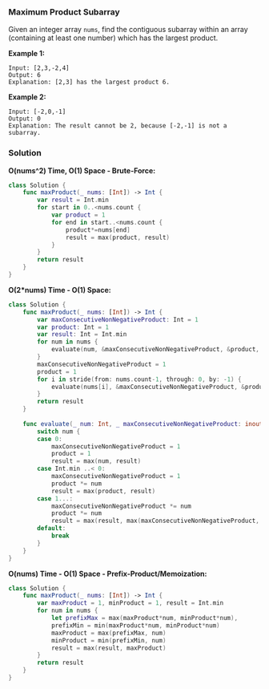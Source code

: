 
### Maximum Product Subarray

Given an integer array `nums`, find the contiguous subarray within an array (containing at least one number) which has the largest product.

__Example 1:__
```
Input: [2,3,-2,4]
Output: 6
Explanation: [2,3] has the largest product 6.
```
__Example 2:__
```
Input: [-2,0,-1]
Output: 0
Explanation: The result cannot be 2, because [-2,-1] is not a subarray.
```

### Solution
__O(nums^2) Time, O(1) Space - Brute-Force:__
```Swift
class Solution {
    func maxProduct(_ nums: [Int]) -> Int {
        var result = Int.min
        for start in 0..<nums.count {
            var product = 1
            for end in start..<nums.count {
                product*=nums[end]
                result = max(product, result)
            }
        }
        return result
    }
}
```
__O(2*nums) Time - O(1) Space:__
```Swift
class Solution {
    func maxProduct(_ nums: [Int]) -> Int {
        var maxConsecutiveNonNegativeProduct: Int = 1
        var product: Int = 1
        var result: Int = Int.min
        for num in nums {
            evaluate(num, &maxConsecutiveNonNegativeProduct, &product, &result)
        }
        maxConsecutiveNonNegativeProduct = 1
        product = 1
        for i in stride(from: nums.count-1, through: 0, by: -1) {
            evaluate(nums[i], &maxConsecutiveNonNegativeProduct, &product, &result)
        }
        return result
    }
    
    func evaluate(_ num: Int, _ maxConsecutiveNonNegativeProduct: inout Int, _ product: inout Int, _ result: inout Int) {
        switch num {
        case 0:
            maxConsecutiveNonNegativeProduct = 1
            product = 1
            result = max(num, result)
        case Int.min ..< 0:
            maxConsecutiveNonNegativeProduct = 1
            product *= num
            result = max(product, result)
        case 1...:
            maxConsecutiveNonNegativeProduct *= num
            product *= num
            result = max(result, max(maxConsecutiveNonNegativeProduct, product))
        default:
            break
        }
    }
}
```
__O(nums) Time - O(1) Space - Prefix-Product/Memoization:__
```Swift
class Solution {
    func maxProduct(_ nums: [Int]) -> Int {
        var maxProduct = 1, minProduct = 1, result = Int.min
        for num in nums {
            let prefixMax = max(maxProduct*num, minProduct*num),
            prefixMin = min(maxProduct*num, minProduct*num)
            maxProduct = max(prefixMax, num)
            minProduct = min(prefixMin, num)
            result = max(result, maxProduct)
        }
        return result
    }
}
```